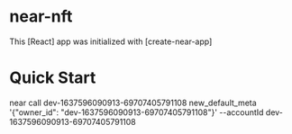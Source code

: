 near-nft
==================

This [React] app was initialized with [create-near-app]


Quick Start
===========
near call dev-1637596090913-69707405791108 new_default_meta '{"owner_id": "dev-1637596090913-69707405791108"}' --accountId dev-1637596090913-69707405791108